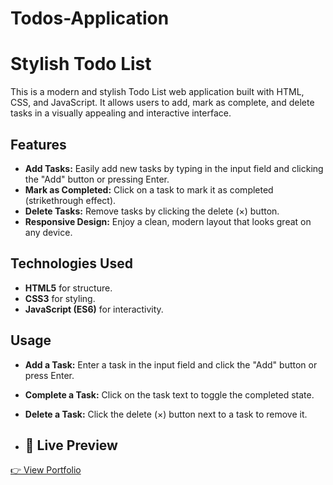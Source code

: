 # Todos-Application
# Stylish Todo List

This is a modern and stylish Todo List web application built with HTML, CSS, and JavaScript. It allows users to add, mark as complete, and delete tasks in a visually appealing and interactive interface.

## Features
- **Add Tasks:** Easily add new tasks by typing in the input field and clicking the "Add" button or pressing Enter.
- **Mark as Completed:** Click on a task to mark it as completed (strikethrough effect).
- **Delete Tasks:** Remove tasks by clicking the delete (×) button.
- **Responsive Design:** Enjoy a clean, modern layout that looks great on any device.

## Technologies Used
- **HTML5** for structure.
- **CSS3** for styling.
- **JavaScript (ES6)** for interactivity.

## Usage
- **Add a Task:** Enter a task in the input field and click the "Add" button or press Enter.
- **Complete a Task:** Click on the task text to toggle the completed state.
- **Delete a Task:** Click the delete (×) button next to a task to remove it.

- ## 🔗 Live Preview  
[👉 View Portfolio](https://bhoomitodos.ccbp.tech/)  
